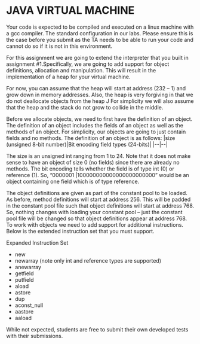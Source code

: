 # JAVA VIRTUAL MACHINE

Your code is expected to be compiled and executed on a linux machine with a gcc compiler.
The standard configuration in our labs. Please ensure this is the case before you submit as the TA needs to be able to run your code and cannot do so if it is not in this environment.

For this assignment we are going to extend the interpreter that you built in assignment #1.Specifically, we are going to add support for object definitions, allocation and
manipulation. This will result in the implementation of a heap for your virtual machine. 

For now, you can assume that the heap will start at address (232 – 1) and grow down in memory addresses. Also, the heap is very forgiving in that we do not deallocate objects
from the heap J For simplicity we will also assume that the heap and the stack do not grow to collide in the middle.

Before we allocate objects, we need to first have the definition of an object. The definition of an object includes the fields of an object as well as the methods of an object.
For simplicity, our objects are going to just contain fields and no methods. The definition of an object is as follows:
|size (unsigned 8-bit number)|Bit encoding field types (24-bits)|
|--|--|


The size is an unsigned int ranging from 1 to 24. Note that it does not make sense to have an object of size 0 (no fields) since there are already no methods. The bit encoding tells whether the field is of type int (0) or reference (1). So, “0000001 |100000000000000000000000” would be an object containing one field which is of type
reference.

The object definitions are given as part of the constant pool to be loaded. As before, method definitions will start at address 256. This will be padded in the constant pool file such that object definitions will start at address 768. So, nothing changes with loading
your constant pool – just the constant pool file will be changed so that object definitions appear at address 768.
To work with objects we need to add support for additional instructions. Below is the extended instruction set that you must support.

Expanded Instruction Set
* new
* newarray (note only int and reference types are supported)
* anewarray
* getfield
* putfield
* aload
* astore
* dup
* aconst_null
* aastore
* aaload

While not expected, students are free to submit their own developed tests with their submissions. 
